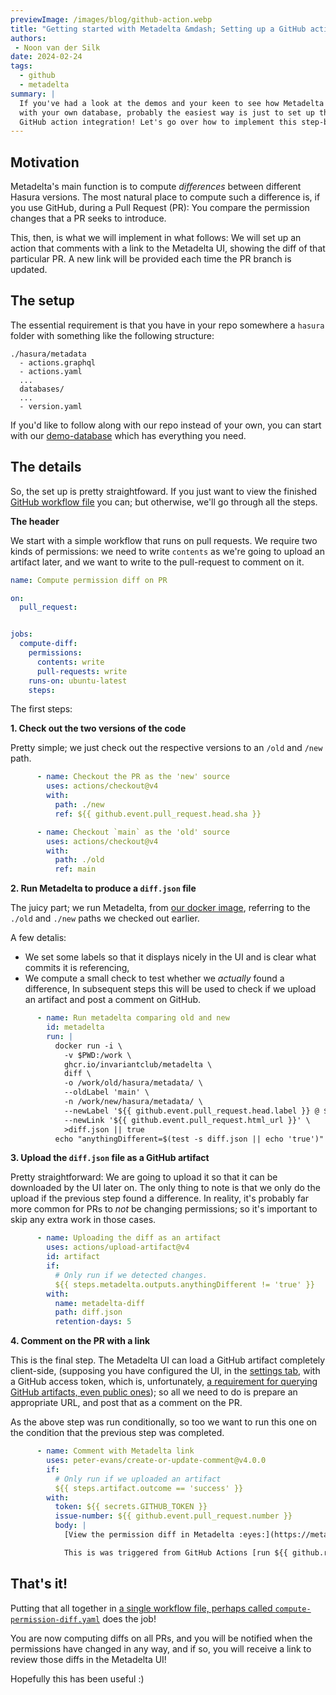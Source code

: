 ```yaml
---
previewImage: /images/blog/github-action.webp
title: "Getting started with Metadelta &mdash; Setting up a GitHub action"
authors:
 - Noon van der Silk
date: 2024-02-24
tags:
  - github
  - metadelta
summary: |
  If you've had a look at the demos and your keen to see how Metadelta looks
  with your own database, probably the easiest way is just to set up the
  GitHub action integration! Let's go over how to implement this step-by-step.
---
```


## Motivation

Metadelta's main function is to compute _differences_ between different Hasura
versions. The most natural place to compute such a difference is, if you use
GitHub, during a Pull Request (PR): You compare the permission changes that a
PR seeks to introduce.

This, then, is what we will implement in what follows: We will set up an
action that comments with a link to the Metadelta UI, showing the diff of that
particular PR. A new link will be provided each time the PR branch is updated.

## The setup

The essential requirement is that you have in your repo somewhere a `hasura`
folder with something like the following structure:

```shell
./hasura/metadata
  - actions.graphql
  - actions.yaml
  ...
  databases/
  ...
  - version.yaml
```

If you'd like to follow along with our repo instead of your own, you can start
with our [demo-database](https://github.com/InvariantClub/demo-database) which
has everything you need.

## The details

So, the set up is pretty straightfoward. If you just want to view the finished
[GitHub workflow
file](https://github.com/InvariantClub/demo-database/blob/main/.github/workflows/compute-permission-diff.yaml)
you can; but otherwise, we'll go through all the steps.

**The header**

We start with a simple workflow that runs on pull requests. We require two
kinds of permissions: we need to write `contents` as we're going to upload an
artifact later, and we want to write to the pull-request to comment on it.

```yaml
name: Compute permission diff on PR

on:
  pull_request:


jobs:
  compute-diff:
    permissions:
      contents: write
      pull-requests: write
    runs-on: ubuntu-latest
    steps:
```

The first steps:

**1. Check out the two versions of the code**

Pretty simple; we just check out the respective versions to an `/old` and
`/new` path.

```yaml
      - name: Checkout the PR as the 'new' source
        uses: actions/checkout@v4
        with:
          path: ./new
          ref: ${{ github.event.pull_request.head.sha }}

      - name: Checkout `main` as the 'old' source
        uses: actions/checkout@v4
        with:
          path: ./old
          ref: main
```

**2. Run Metadelta to produce a `diff.json` file**

The juicy part; we run Metadelta, from <a
href="https://github.com/InvariantClub/metadelta/pkgs/container/metadelta">our
docker image</a>, referring to the `./old` and `./new` paths we checked out
earlier.

A few detalis:

- We set some labels so that it displays nicely in the UI and is clear what
commits it is referencing,
- We compute a small check to test whether we _actually_ found a difference,
  In subsequent steps this will be used to check if we upload an artifact and
  post a comment on GitHub.

```yaml
      - name: Run metadelta comparing old and new
        id: metadelta
        run: |
          docker run -i \
            -v $PWD:/work \
            ghcr.io/invariantclub/metadelta \
            diff \
            -o /work/old/hasura/metadata/ \
            --oldLabel 'main' \
            -n /work/new/hasura/metadata/ \
            --newLabel '${{ github.event.pull_request.head.label }} @ ${{ github.event.pull_request.head.sha }}' \
            --newLink '${{ github.event.pull_request.html_url }}' \
            >diff.json || true
          echo "anythingDifferent=$(test -s diff.json || echo 'true')" >> "$GITHUB_OUTPUT"
```

**3. Upload the `diff.json` file as a GitHub artifact**

Pretty straightforward: We are going to upload it so that it can be downloaded
by the UI later on. The only thing to note is that we only do the upload if
the previous step found a difference. In reality, it's probably far more
common for PRs to _not_ be changing permissions; so it's important to skip any
extra work in those cases.


```yaml
      - name: Uploading the diff as an artifact
        uses: actions/upload-artifact@v4
        id: artifact
        if:
          # Only run if we detected changes.
          ${{ steps.metadelta.outputs.anythingDifferent != 'true' }}
        with:
          name: metadelta-diff
          path: diff.json
          retention-days: 5
```

**4. Comment on the PR with a link**

This is the final step. The Metadelta UI can load a GitHub artifact completely
client-side, (supposing you have configured the UI, in the [settings tab](https://metadelta.invariant.club/settings), with a GitHub access
token, which is, unfortunately, [a requirement for querying GitHub artifacts,
even public ones](https://docs.github.com/en/rest/actions/artifacts?apiVersion=2022-11-28#download-an-artifact)); so all we need to do is prepare an appropriate URL, and post
that as a comment on the PR.

As the above step was run conditionally, so too we want to run this one on the
condition that the previous step was completed.

```yaml
      - name: Comment with Metadelta link
        uses: peter-evans/create-or-update-comment@v4.0.0
        if:
          # Only run if we uploaded an artifact
          ${{ steps.artifact.outcome == 'success' }}
        with:
          token: ${{ secrets.GITHUB_TOKEN }}
          issue-number: ${{ github.event.pull_request.number }}
          body: |
            [View the permission diff in Metadelta :eyes:](https://metadelta.invariant.club/explorer?githubArtifact=${{ steps.artifact.outputs.artifact-id }}/${{ github.repository_owner }}/${{ github.event.repository.name }})

            This is was triggered from GitHub Actions [run ${{ github.run_number }}](https://github.com/${{ github.repository_owner }}/${{ github.event.repository.name }}/actions/runs/${{ github.run_id }}/).
```


## That's it!

Putting that all together in [a single workflow file, perhaps called
`compute-permission-diff.yaml`](https://github.com/InvariantClub/demo-database/blob/main/.github/workflows/compute-permission-diff.yaml)
does the job!

You are now computing diffs on all PRs, and you will be notified when the
permissions have changed in any way, and if so, you will receive a link to
review those diffs in the Metadelta UI!

Hopefully this has been useful :)
